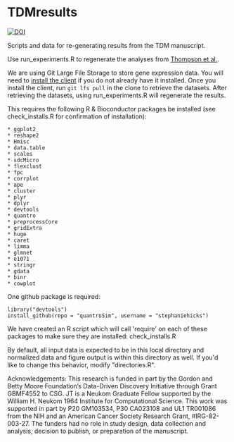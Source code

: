 # TDMresults

[![DOI](https://zenodo.org/badge/doi/10.5281/zenodo.32851.svg)](http://dx.doi.org/10.5281/zenodo.32851)

Scripts and data for re-generating results from the TDM manuscript.

Use run_experiments.R to regenerate the analyses from
[Thompson et al.](https://peerj.com/preprints/1460/).

We are using Git Large File Storage to store gene expression data. You will
need to [install the client](https://git-lfs.github.com/) if you do not already
have it installed. Once you install the client, run `git lfs pull` in the
clone to retrieve the datasets. After retrieving the datasets, using
run_experiments.R will regenerate the results.

This requires the following R & Bioconductor packages be installed (see 
check_installs.R for confirmation of installation):

	* ggplot2
	* reshape2
	* Hmisc
	* data.table
	* scales
	* sdcMicro
	* flexclust
	* fpc
	* corrplot
	* ape
	* cluster
	* plyr
	* dplyr
	* devtools
	* quantro
	* preprocessCore
	* gridExtra
	* huge
	* caret
	* limma
	* glmnet
	* e1071
	* stringr
	* gdata
	* binr
   	* cowplot

One github package is required:

    library("devtools")
    install_github(repo = "quantroSim", username = "stephaniehicks")

We have created an R script which will call 'require' on each of these packages
to make sure they are installed: check_installs.R

By default, all input data is expected to be in this local directory and
normalized data and figure output is within this directory as well. If you'd
like to change this behavior, modify "directories.R".

Acknowledgements:
This research is funded in part by the Gordon and Betty Moore Foundation’s
Data-Driven Discovery Initiative through Grant GBMF4552 to CSG. JT is a Neukom
Graduate Fellow supported by the William H. Neukom 1964 Institute for
Computational Science. This work was supported in part by P20 GM103534,
P30 CA023108 and UL1 TR001086 from the NIH and an American Cancer Society
Research Grant, #IRG-82-003-27. The funders had no role in study design, data
collection and analysis, decision to publish, or preparation of the manuscript.
